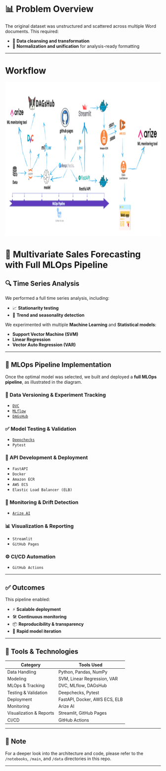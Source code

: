 
# 📊 Problem Overview

The original dataset was unstructured and scattered across multiple Word documents. This required:

- 📌 **Data cleansing and transformation**
- 📌 **Normalization and unification** for analysis-ready formatting

---

# Workflow
<p>
   <img width="1000" height="500" src="https://github.com/Znullptr/Sales-Forecast-MlOps/blob/main/workflow.png">
    </p>  
    
# 🧠 Multivariate Sales Forecasting with Full MLOps Pipeline


## 🔍 Time Series Analysis

We performed a full time series analysis, including:

- 📈 **Stationarity testing**
- 🔁 **Trend and seasonality detection**

We experimented with multiple **Machine Learning** and **Statistical models**:

- **Support Vector Machine (SVM)**
- **Linear Regression**
- **Vector Auto Regression (VAR)**

---

## 🚀 MLOps Pipeline Implementation

Once the optimal model was selected, we built and deployed a **full MLOps pipeline**, as illustrated in the diagram.

### 🔄 Data Versioning & Experiment Tracking
- [`DVC`](https://dvc.org/)
- [`MLflow`](https://mlflow.org/)
- [`DAGsHub`](https://dagshub.com/)

### ✅ Model Testing & Validation
- [`Deepchecks`](https://deepchecks.com/)
- `Pytest`

### 🧩 API Development & Deployment
- `FastAPI`
- `Docker`
- `Amazon ECR`
- `AWS ECS`
- `Elastic Load Balancer (ELB)`

### 📡 Monitoring & Drift Detection
- [`Arize AI`](https://arize.com/)

### 📊 Visualization & Reporting
- `Streamlit`
- `GitHub Pages`

### ⚙️ CI/CD Automation
- `GitHub Actions`

---

## ✅ Outcomes

This pipeline enabled:
- ⚡ **Scalable deployment**
- 🛠️ **Continuous monitoring**
- 📦 **Reproducibility & transparency**
- 🔁 **Rapid model iteration**

---

## 📎 Tools & Technologies

| Category                 | Tools Used                                                                 |
|--------------------------|----------------------------------------------------------------------------|
| Data Handling            | Python, Pandas, NumPy                                                      |
| Modeling                 | SVM, Linear Regression, VAR                                                |
| MLOps & Tracking         | DVC, MLflow, DAGsHub                                                       |
| Testing & Validation     | Deepchecks, Pytest                                                         |
| Deployment               | FastAPI, Docker, AWS ECS, ELB                                              |
| Monitoring               | Arize AI                                                                   |
| Visualization & Reports | Streamlit, GitHub Pages                                                    |
| CI/CD                    | GitHub Actions                                                             |

---

## 📌 Note

For a deeper look into the architecture and code, please refer to the `/notebooks`, `/main`, and `/data` directories in this repo.

---
